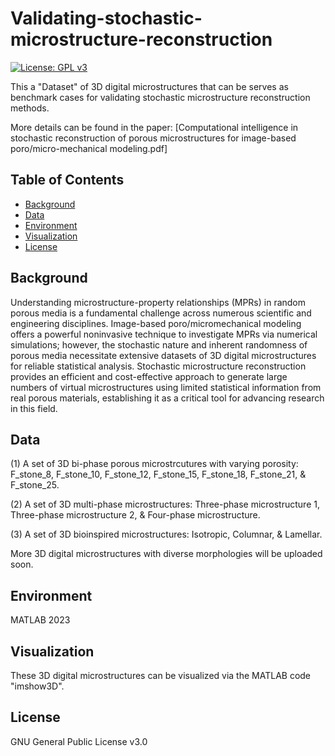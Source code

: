 # Validating-stochastic-microstructure-reconstruction

[![License: GPL v3](https://img.shields.io/badge/License-GPLv3-blue.svg)](https://www.gnu.org/licenses/gpl-3.0)


This a "Dataset" of 3D digital microstructures that can be serves as benchmark cases for validating stochastic microstructure reconstruction methods. 

More details can be found in the paper: [Computational intelligence in stochastic reconstruction of porous microstructures for image-based poro/micro-mechanical modeling.pdf]


## Table of Contents

- [Background](#background)
- [Data](#data)
- [Environment](#environment)
- [Visualization](#visualization)
- [License](#license)



## Background

Understanding microstructure-property relationships (MPRs) in random porous media is a fundamental challenge across numerous scientific and engineering disciplines. Image-based poro/micromechanical modeling offers a powerful noninvasive technique to investigate MPRs via numerical simulations; however, the stochastic nature and inherent randomness of porous media necessitate extensive datasets of 3D digital microstructures for reliable statistical analysis. Stochastic microstructure reconstruction provides an efficient and cost-effective approach to generate large numbers of virtual microstructures using limited statistical information from real porous materials, establishing it as a critical tool for advancing research in this field. 



## Data

(1) A set of 3D bi-phase porous microstrcutures with varying porosity: F_stone_8, F_stone_10, F_stone_12, F_stone_15, F_stone_18, F_stone_21, & F_stone_25.

(2) A set of 3D multi-phase microstructures: Three-phase microstructure 1, Three-phase microstructure 2, & Four-phase microstructure.

(3) A set of 3D bioinspired microstructures: Isotropic, Columnar, & Lamellar.

More 3D digital microstructures with diverse morphologies will be uploaded soon.


## Environment

MATLAB 2023


## Visualization

These 3D digital microstructures can be visualized via the MATLAB code "imshow3D".


## License
GNU General Public License v3.0
